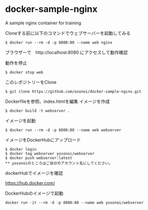 # docker-sample-nginx

A sample nginx container for training

Cloneする前に以下のコマンドでウェブサーバーを起動してみる

```
$ docker run --rm -d -p 8080:80 --name web nginx
```

ブラウザーで　http://localhost:8080 にアクセスして動作確認

動作を停止

```
$ docker stop web
```

このレポジトリーをClone

```
$ git clone https://github.com/osonoi/docker-sample-nginx.git
```

Dockerfileを参照、index.htmlを編集
イメージを作成

```
$ docker build -t webserver .
```

イメージを起動

```
$ docker run --rm -d -p 8080:80 --name web webserver
```
イメージをDockerHubにアップロード

```
$ docker login
$ docker tag webserver yosonoi/webserver
$ docker push webserver:latest
** yosonoiのところはご自分のアカウント名にしてください。
```

dockerHubでイメージを確認

https://hub.docker.com/

DockerHubのイメージで起動

```
docker run -it --rm -d -p 8080:80 --name web yosonoi/webserver
```

